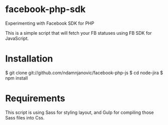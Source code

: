 facebook-php-sdk
================

Experimenting with Facebook SDK for PHP

This is a simple script that will fetch your FB statuses using FB SDK for JavaScript.

Installation
============

$ git clone git://github.com/ndamnjanovic/facebook-php-js
$ cd node-jira
$ npm install

Requirements
============
This script is using Sass for styling layout, and Gulp for compiling those Sass files into Css.